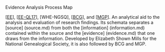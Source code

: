 Evidence Analysis Process Map

\[[EE](SOURCES.md#EE)\], \[[EE-QL17](SOURCES.md#EE-QL17)\], \[<a name="WHE-NGSQ">WHE-NGSQ</a>\], \[[BCG](SOURCES.md#BCG)\], and \[[MGP](SOURCES.md#MGP)\]. An analytical aid to the analysis and evaluation of research findings. Its schemata separates a [source] (source.md) from both the [information] (information.md) contained within the source and the [evidence] (evidence.md) that one draws from the information. Developed by Elizabeth Shown Mills for the National Genealogical Society, it is also followed by BCG and MGP.
